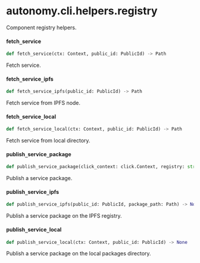<a id="autonomy.cli.helpers.registry"></a>

# autonomy.cli.helpers.registry

Component registry helpers.

<a id="autonomy.cli.helpers.registry.fetch_service"></a>

#### fetch`_`service

```python
def fetch_service(ctx: Context, public_id: PublicId) -> Path
```

Fetch service.

<a id="autonomy.cli.helpers.registry.fetch_service_ipfs"></a>

#### fetch`_`service`_`ipfs

```python
def fetch_service_ipfs(public_id: PublicId) -> Path
```

Fetch service from IPFS node.

<a id="autonomy.cli.helpers.registry.fetch_service_local"></a>

#### fetch`_`service`_`local

```python
def fetch_service_local(ctx: Context, public_id: PublicId) -> Path
```

Fetch service from local directory.

<a id="autonomy.cli.helpers.registry.publish_service_package"></a>

#### publish`_`service`_`package

```python
def publish_service_package(click_context: click.Context, registry: str) -> None
```

Publish a service package.

<a id="autonomy.cli.helpers.registry.publish_service_ipfs"></a>

#### publish`_`service`_`ipfs

```python
def publish_service_ipfs(public_id: PublicId, package_path: Path) -> None
```

Publish a service package on the IPFS registry.

<a id="autonomy.cli.helpers.registry.publish_service_local"></a>

#### publish`_`service`_`local

```python
def publish_service_local(ctx: Context, public_id: PublicId) -> None
```

Publish a service package on the local packages directory.

